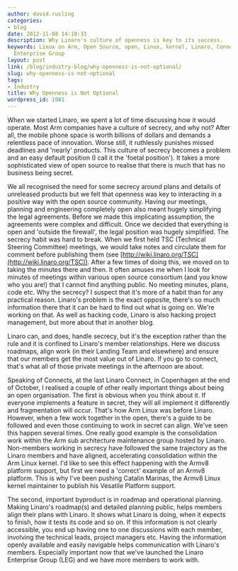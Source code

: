 ```yaml
---
author: david.rusling
categories:
- blog
date: 2012-11-08 14:18:33
description: Why Linaro's culture of openness is key to its success.
keywords: Linux on Arm, Open Source, open, Linux, kernel, Linaro, Connect, LEG, Linaro
  Enterprise Group
layout: post
link: /blog/industry-blog/why-openness-is-not-optional/
slug: why-openness-is-not-optional
tags:
- Industry
title: Why Openness is Not Optional
wordpress_id: 1981
---
```


When we started Linaro, we spent a lot of time discussing how it would operate. Most Arm companies have a culture of secrecy, and why not? After all, the mobile phone space is worth billions of dollars and demands a relentless pace of innovation. Worse still, it ruthlessly punishes missed deadlines and 'nearly' products. This culture of secrecy becomes a problem and an easy default position (I call it the 'foetal position'). It takes a more sophisticated view of open source to realise that there is much that has no business being secret.

We all recognised the need for some secrecy around plans and details of unreleased products but we felt that openness was key to interacting in a positive way with the open source community. Having our meetings, planning and engineering completely open also meant hugely simplifying the legal agreements. Before we made this implicating assumption, the agreements were complex and difficult. Once we decided that everything is open and 'outside the firewall', the legal position was hugely simplified.
The secrecy habit was hard to break. When we first held TSC (Technical Steering Committee) meetings, we would take notes and circulate them for comment before publishing them (see [http://wiki.linaro.org/TSC](http://wiki.linaro.org/TSC)). After a few times of doing this, we moved on to taking the minutes there and then. It often amuses me when I look for minutes of meetings within various open source consortium (and you know who you are!) that I cannot find anything public. No meeting minutes, plans, code etc. Why the secrecy? I suspect that it's more of a habit than for any practical reason. Linaro's problem is the exact opposite, there's so much information there that it can be hard to find out what is going on. We're working on that. As well as hacking code, Linaro is also hacking project management, but more about that in another blog.

Linaro can, and does, handle secrecy, but it's the exception rather than the rule and it is confined to Linaro's member relationships. Here we discuss roadmaps, align work (in their Landing Team and elsewhere) and ensure that our members get the most value out of Linaro. If you go to connect, that's what all of those private meetings in the afternoon are about.

Speaking of Connects, at the last Linaro Connect, in Copenhagen at the end of October, I realised a couple of other really important things about being an open organisation. The first is obvious when you think about it. If everyone implements a feature in secret, they will all implement it differently and fragmentation will occur. That's how Arm Linux was before Linaro. However, when a few work together in the open, there's a guide to be followed and even those continuing to work in secret can align. We've seen this happen several times. One really good example is the consolidation work within the Arm sub architecture maintenance group hosted by Linaro. Non-members working in secrecy have followed the same trajectory as the Linaro members and have aligned, accelerating consolidation within the Arm Linux kernel. I'd like to see this effect happening with the Armv8 platform support, but first we need a 'correct' example of an Armv8 platform. This is why I've been pushing Catalin Marinas, the Armv8 Linux kernel maintainer to publish his Vesatile Platform support.

The second, important byproduct is in roadmap and operational planning. Making Linaro's roadmap(s) and detailed planning public, helps members align their plans with Linaro. It shows what Linaro is doing, when it expects to finish, how it tests its code and so on. If this information is not clearly accessible, you end up having one to one discussions with each member, involving the technical leads, project managers etc. Having the information openly available and easily navigable helps communication with Linaro's members. Especially important now that we've launched the Linaro Enterprise Group (LEG) and we have more members to work with.